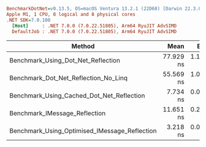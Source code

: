 ``` ini

BenchmarkDotNet=v0.13.5, OS=macOS Ventura 13.2.1 (22D68) [Darwin 22.3.0]
Apple M1, 1 CPU, 8 logical and 8 physical cores
.NET SDK=7.0.100
  [Host]     : .NET 7.0.0 (7.0.22.51805), Arm64 RyuJIT AdvSIMD
  DefaultJob : .NET 7.0.0 (7.0.22.51805), Arm64 RyuJIT AdvSIMD


```
|                                        Method |      Mean |     Error |    StdDev |
|---------------------------------------------- |----------:|----------:|----------:|
|            Benchmark_Using_Dot_Net_Reflection | 77.929 ns | 1.1292 ns | 1.0010 ns |
|          Benchmark_Dot_Net_Reflection_No_Linq | 55.569 ns | 1.0363 ns | 0.9693 ns |
|     Benchmark_Using_Cached_Dot_Net_Reflection |  7.734 ns | 0.0845 ns | 0.0749 ns |
|                 Benchmark_IMessage_Reflection | 11.651 ns | 0.2141 ns | 0.1898 ns |
| Benchmark_Using_Optimised_IMessage_Reflection |  3.218 ns | 0.0378 ns | 0.0316 ns |
